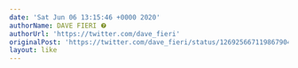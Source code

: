 ```yaml
---
date: 'Sat Jun 06 13:15:46 +0000 2020'
authorName: DAVE FIERI ❼
authorUrl: 'https://twitter.com/dave_fieri'
originalPost: 'https://twitter.com/dave_fieri/status/1269256671198679041'
layout: like
---
```

